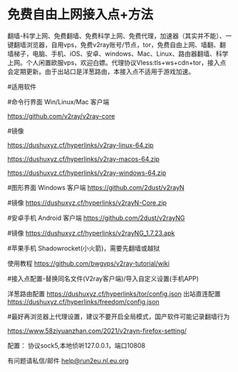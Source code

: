 # 免费自由上网接入点+方法
翻墙-科学上网、免费翻墙、免费科学上网、免费代理，加速器（其实并不能）、一键翻墙浏览器，自用vps，免费v2ray账号/节点，tor，免费自由上网、墙翻、翻墙梯子，电脑、手机、iOS、安卓、windows、Mac、Linux、路由器翻墙、科学上网。个人闲置欧服vps，欢迎白嫖。代理协议Vless:tls+ws+cdn+tor，接入点会定期更新。由于出站口是洋葱路由，本接入点不适用于游戏加速。

#适用软件 

#命令行界面 Win/Linux/Mac 客户端

https://github.com/v2ray/v2ray-core

#镜像

https://dushuxyz.cf/hyperlinks/v2ray-linux-64.zip

https://dushuxyz.cf/hyperlinks/v2ray-macos-64.zip

https://dushuxyz.cf/hyperlinks/v2ray-windows-64.zip

#图形界面 Windows 客户端
https://github.com/2dust/v2rayN

#镜像
https://dushuxyz.cf/hyperlinks/v2rayN-Core.zip

#安卓手机 Android 客户端
https://github.com/2dust/v2rayNG

#镜像
https://dushuxyz.cf/hyperlinks/v2rayNG_1.7.23.apk

#苹果手机 Shadowrocket(小火箭)，需要先翻墙或越狱

使用教程
https://github.com/bwgvps/v2ray-tutorial/wiki

#接入点配置-替换同名文件(V2ray客户端)/导入自定义设置(手机APP)

洋葱路由配置
https://dushuxyz.cf/hyperlinks/tor/config.json
出站直连配置
https://dushuxyz.cf/hyperlinks/freedom/config.json

#最好再浏览器上代理设置，建议不要开启全局模式，国产软件可能记录翻墙行为

https://www.58ziyuanzhan.com/2021/v2rayn-firefox-setting/

配置： 协议sock5,本地侦听127.0.0.1，端口10808

有问题请私信/邮件
help@run2eu.nl.eu.org
